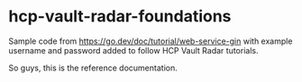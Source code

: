# hcp-vault-radar-foundations
Sample code from https://go.dev/doc/tutorial/web-service-gin with example username and password added to follow HCP Vault Radar tutorials.

So guys, this is the reference documentation.
